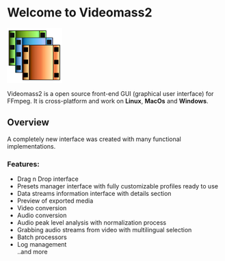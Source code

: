 # Welcome to Videomass2
![Image](/images/videomass2.png)

Videomass2 is a open source front-end GUI (graphical user interface) for FFmpeg. It is cross-platform and work on **Linux**, **MacOs** and **Windows**.   

## Overview
A completely new interface was created with many functional implementations.

### Features:   
- Drag n Drop interface   
- Presets manager interface with fully customizable profiles ready to use   
- Data streams information interface with details section   
- Preview of exported media   
- Video conversion   
- Audio conversion   
- Audio peak level analysis with normalization process   
- Grabbing audio streams from video with multilingual selection   
- Batch processors   
- Log management   
..and more   
